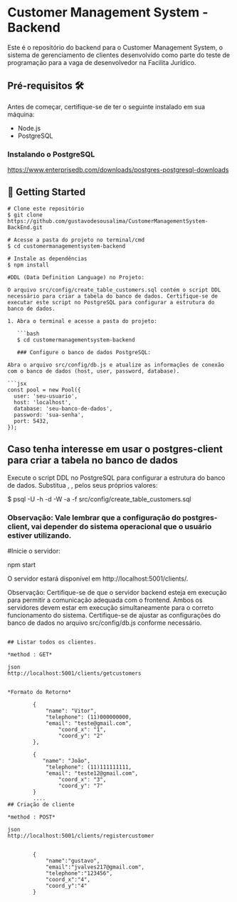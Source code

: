# Customer Management System - Backend

Este é o repositório do backend para o Customer Management System, o sistema de gerenciamento de clientes desenvolvido como parte do teste de programação para a vaga de desenvolvedor na Facilita Jurídico.

## Pré-requisitos 🛠️

Antes de começar, certifique-se de ter o seguinte instalado em sua máquina:

- Node.js
- PostgreSQL
  
### Instalando o PostgreSQL
https://www.enterprisedb.com/downloads/postgres-postgresql-downloads

## ****🎲 Getting Started****

```
# Clone este repositório
$ git clone https://github.com/gustavodesousalima/CustomerManagementSystem-BackEnd.git

# Acesse a pasta do projeto no terminal/cmd
$ cd customermanagementsystem-backend

# Instale as dependências
$ npm install

#DDL (Data Definition Language) no Projeto:

O arquivo src/config/create_table_customers.sql contém o script DDL necessário para criar a tabela do banco de dados. Certifique-se de executar este script no PostgreSQL para configurar a estrutura do banco de dados.

1. Abra o terminal e acesse a pasta do projeto:

   ```bash
   $ cd customermanagementsystem-backend

   ### Configure o banco de dados PostgreSQL:

Abra o arquivo src/config/db.js e atualize as informações de conexão com o banco de dados (host, user, password, database).

```jsx
const pool = new Pool({
  user: 'seu-usuario',
  host: 'localhost',
  database: 'seu-banco-de-dados',
  password: 'sua-senha',
  port: 5432,
});
```
## Caso tenha interesse em usar o postgres-client para criar a tabela no banco de dados

Execute o script DDL no PostgreSQL para configurar a estrutura do banco de dados. Substitua <seu-usuario>, <seu-host>, <seu-banco-de-dados> pelos seus próprios valores:

 $ psql -U <seu-usuario> -h <seu-host> -d <seu-banco-de-dados> -W -a -f src/config/create_table_customers.sql

### Observação: Vale lembrar que a configuração do postgres-client, vai depender do sistema operacional que o usuário estiver utilizando.

#Inicie o servidor:

npm start

O servidor estará disponível em http://localhost:5001/clients/.

Observação: Certifique-se de que o servidor backend esteja em execução para permitir
a comunicação adequada com o frontend. Ambos os servidores devem estar em execução 
simultaneamente para o correto funcionamento do sistema. Certifique-se de ajustar 
as configurações do banco de dados no arquivo src/config/db.js conforme necessário.
```

## Listar todos os clientes.

*method : GET*

json
http://localhost:5001/clients/getcustomers


*Formato do Retorno*

		{
		    "name": "Vitor",
		    "telephone": (11)000000000,
		    "email": "teste@gmail.com",
        	    "coord_x": "1",
        	    "coord_y": "2"
		},
  
		{
		   "name": "João",
		    "telephone": (11)111111111,
		    "email": "teste12@gmail.com",
        	    "coord_x": "3",
                "coord_y": "7"
		}
		....
## Criação de cliente

*method : POST*

json
http://localhost:5001/clients/registercustomer


		{ 
			"name":"gustavo", 
 			"email":"jvalves217@gmail.com", 
 			"telephone":"123456",
 			"coord_x":"4", 
 			"coord_y":"4" 
		}